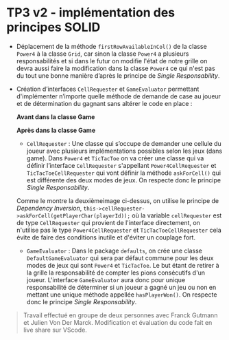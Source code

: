 # TP3 v2 - implémentation des principes SOLID

- Déplacement de la méthode `firstRowAvailableInCol()` de la classe `Power4` à la classe `Grid`, car sinon la classe `Power4` a plusieurs responsabilités et si dans le futur on modifie l'état de notre grille on devra aussi faire la modification dans la classe `Power4` ce qui n'est pas du tout une bonne manière d’après le principe de *Single Responsability*.

- Création d’interfaces `CellRequester` et `GameEvaluator` permettant d'implémenter n’importe quelle méthode de demande de case au joueur et de détermination du gagnant sans altérer le code en place :

    **Avant dans la classe Game**

    **Après dans la classe Game**

    - `CellRequester` : Une classe qui s’occupe de demander une cellule du joueur avec plusieurs implémentations possibles selon les jeux (dans game). Dans `Power4` et `TicTacToe` on va créer une classe qui va définir l’interface `CellRequester` s'appellant `Power4CellRequester` et `TicTacToeCellRequester` qui vont définir la méthode `askForCell()` qui est différente des deux modes de jeux. On respecte donc le principe *Single Responsability*.  

    Comme le montre la deuxièmeimage ci-dessus, on utilise le principe de *Dependency Inversion*,  `this->cellRequester->askForCell(getPlayerChar(playerId));` où la variable `cellRequester` est de type `CellRequester` qui provient de l'interface directement, on n'utilise pas le type `Power4CellRequester` et `TicTacToeCellRequester` cela évite de faire des conditions inutile et d'éviter un couplage fort.  

    - `GameEvaluator` : Dans le package `defaults`, on crée une classe `DefaultGameEvaluator` qui sera par défaut commune pour les deux modes de jeux qui sont `Power4` et `TicTacToe`. Le but étant de retirer à la grille la responsabilité de compter les pions consécutifs d'un joueur. L'interface `GameEvaluator` aura donc pour unique responsabilité de déterminer si un joueur a gagné un jeu ou non en mettant une unique méthode appellée `hasPlayerWon()`. On respecte donc le principe *Single Responsability*.  


> Travail effectué en groupe de deux personnes avec Franck Gutmann et Julien Von Der Marck. Modification et évaluation du code fait en live share sur VScode. 
